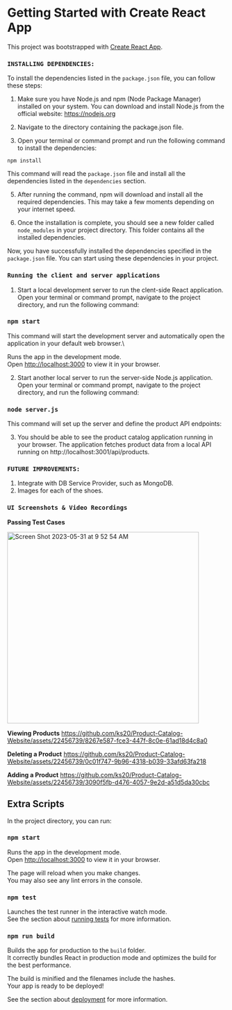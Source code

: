 # Getting Started with Create React App

This project was bootstrapped with [Create React App](https://github.com/facebook/create-react-app).

### `INSTALLING DEPENDENCIES:`
To install the dependencies listed in the `package.json` file, you can follow these steps:

1. Make sure you have Node.js and npm (Node Package Manager) installed on your system. You can download and install Node.js from the official website: https://nodejs.org

2. Navigate to the directory containing the package.json file.

4. Open your terminal or command prompt and run the following command to install the dependencies:

```shell
npm install
```

This command will read the `package.json` file and install all the dependencies listed in the `dependencies` section.

5. After running the command, npm will download and install all the required dependencies. This may take a few moments depending on your internet speed.

6. Once the installation is complete, you should see a new folder called `node_modules` in your project directory. This folder contains all the installed dependencies.

Now, you have successfully installed the dependencies specified in the `package.json` file. You can start using these dependencies in your project.

### `Running the client and server applications`
1. Start a local development server to run the clent-side React application. Open your terminal or command prompt, navigate to the project directory, and run the following command:

  ### `npm start`

This command will start the development server and automatically open the application in your default web browser.\

Runs the app in the development mode.\
Open [http://localhost:3000](http://localhost:3000) to view it in your browser.

2. Start another local server to run the server-side Node.js application. Open your terminal or command prompt, navigate to the project directory, and run the following command:

  ### `node server.js`

This command will set up the server and define the product API endpoints:

3. You should be able to see the product catalog application running in your browser. The application fetches product data from a local API running on http://localhost:3001/api/products.

### `FUTURE IMPROVEMENTS:`
1. Integrate with DB Service Provider, such as MongoDB.
2. Images for each of the shoes.

### `UI Screenshots & Video Recordings`

**Passing Test Cases**

<img width="441" alt="Screen Shot 2023-05-31 at 9 52 54 AM" src="https://github.com/ks20/Product-Catalog-Website/assets/22456739/b0406c4c-9ca5-44a0-9019-464dd9cecdb0">

**Viewing Products**
https://github.com/ks20/Product-Catalog-Website/assets/22456739/8267e587-fce3-447f-8c0e-61ad18d4c8a0

**Deleting a Product**
https://github.com/ks20/Product-Catalog-Website/assets/22456739/0c01f747-9b96-4318-b039-33afd63fa218

**Adding a Product**
https://github.com/ks20/Product-Catalog-Website/assets/22456739/3090f5fb-d476-4057-9e2d-a51d5da30cbc


## Extra Scripts

In the project directory, you can run:

### `npm start`

Runs the app in the development mode.\
Open [http://localhost:3000](http://localhost:3000) to view it in your browser.

The page will reload when you make changes.\
You may also see any lint errors in the console.

### `npm test`

Launches the test runner in the interactive watch mode.\
See the section about [running tests](https://facebook.github.io/create-react-app/docs/running-tests) for more information.

### `npm run build`

Builds the app for production to the `build` folder.\
It correctly bundles React in production mode and optimizes the build for the best performance.

The build is minified and the filenames include the hashes.\
Your app is ready to be deployed!

See the section about [deployment](https://facebook.github.io/create-react-app/docs/deployment) for more information.
